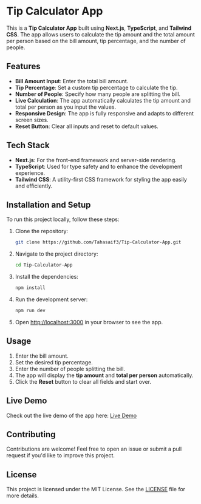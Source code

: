 # Tip Calculator App

This is a **Tip Calculator App** built using **Next.js**, **TypeScript**, and **Tailwind CSS**. The app allows users to calculate the tip amount and the total amount per person based on the bill amount, tip percentage, and the number of people.

## Features

- **Bill Amount Input**: Enter the total bill amount.
- **Tip Percentage**: Set a custom tip percentage to calculate the tip.
- **Number of People**: Specify how many people are splitting the bill.
- **Live Calculation**: The app automatically calculates the tip amount and total per person as you input the values.
- **Responsive Design**: The app is fully responsive and adapts to different screen sizes.
- **Reset Button**: Clear all inputs and reset to default values.

## Tech Stack

- **Next.js**: For the front-end framework and server-side rendering.
- **TypeScript**: Used for type safety and to enhance the development experience.
- **Tailwind CSS**: A utility-first CSS framework for styling the app easily and efficiently.

## Installation and Setup

To run this project locally, follow these steps:

1. Clone the repository:

   ```bash
   git clone https://github.com/Tahasaif3/Tip-Calculator-App.git
   ```

2. Navigate to the project directory:

   ```bash
   cd Tip-Calculator-App
   ```

3. Install the dependencies:

   ```bash
   npm install
   ```

4. Run the development server:

   ```bash
   npm run dev
   ```

5. Open [http://localhost:3000](http://localhost:3000) in your browser to see the app.

## Usage

1. Enter the bill amount.
2. Set the desired tip percentage.
3. Enter the number of people splitting the bill.
4. The app will display the **tip amount** and **total per person** automatically.
5. Click the **Reset** button to clear all fields and start over.

## Live Demo

Check out the live demo of the app here: [Live Demo](https://tip-calculator-app-jade-pi.vercel.app/)

## Contributing

Contributions are welcome! Feel free to open an issue or submit a pull request if you'd like to improve this project.

## License

This project is licensed under the MIT License. See the [LICENSE](LICENSE) file for more details.
